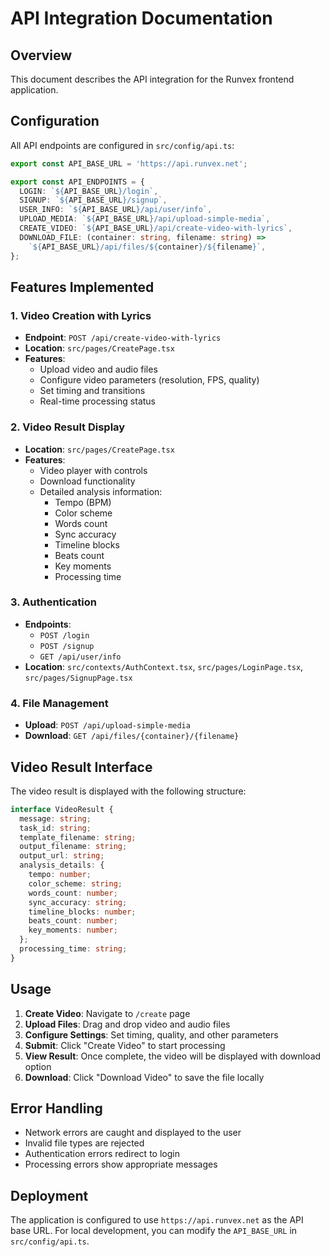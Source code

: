 # API Integration Documentation

## Overview
This document describes the API integration for the Runvex frontend application.

## Configuration
All API endpoints are configured in `src/config/api.ts`:

```typescript
export const API_BASE_URL = 'https://api.runvex.net';

export const API_ENDPOINTS = {
  LOGIN: `${API_BASE_URL}/login`,
  SIGNUP: `${API_BASE_URL}/signup`,
  USER_INFO: `${API_BASE_URL}/api/user/info`,
  UPLOAD_MEDIA: `${API_BASE_URL}/api/upload-simple-media`,
  CREATE_VIDEO: `${API_BASE_URL}/api/create-video-with-lyrics`,
  DOWNLOAD_FILE: (container: string, filename: string) => 
    `${API_BASE_URL}/api/files/${container}/${filename}`,
};
```

## Features Implemented

### 1. Video Creation with Lyrics
- **Endpoint**: `POST /api/create-video-with-lyrics`
- **Location**: `src/pages/CreatePage.tsx`
- **Features**:
  - Upload video and audio files
  - Configure video parameters (resolution, FPS, quality)
  - Set timing and transitions
  - Real-time processing status

### 2. Video Result Display
- **Location**: `src/pages/CreatePage.tsx`
- **Features**:
  - Video player with controls
  - Download functionality
  - Detailed analysis information:
    - Tempo (BPM)
    - Color scheme
    - Words count
    - Sync accuracy
    - Timeline blocks
    - Beats count
    - Key moments
    - Processing time

### 3. Authentication
- **Endpoints**: 
  - `POST /login`
  - `POST /signup`
  - `GET /api/user/info`
- **Location**: `src/contexts/AuthContext.tsx`, `src/pages/LoginPage.tsx`, `src/pages/SignupPage.tsx`

### 4. File Management
- **Upload**: `POST /api/upload-simple-media`
- **Download**: `GET /api/files/{container}/{filename}`

## Video Result Interface

The video result is displayed with the following structure:

```typescript
interface VideoResult {
  message: string;
  task_id: string;
  template_filename: string;
  output_filename: string;
  output_url: string;
  analysis_details: {
    tempo: number;
    color_scheme: string;
    words_count: number;
    sync_accuracy: string;
    timeline_blocks: number;
    beats_count: number;
    key_moments: number;
  };
  processing_time: string;
}
```

## Usage

1. **Create Video**: Navigate to `/create` page
2. **Upload Files**: Drag and drop video and audio files
3. **Configure Settings**: Set timing, quality, and other parameters
4. **Submit**: Click "Create Video" to start processing
5. **View Result**: Once complete, the video will be displayed with download option
6. **Download**: Click "Download Video" to save the file locally

## Error Handling

- Network errors are caught and displayed to the user
- Invalid file types are rejected
- Authentication errors redirect to login
- Processing errors show appropriate messages

## Deployment

The application is configured to use `https://api.runvex.net` as the API base URL. For local development, you can modify the `API_BASE_URL` in `src/config/api.ts`. 